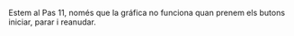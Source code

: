 Estem al Pas 11, només que la gráfica no funciona quan prenem els butons iniciar, parar i reanudar.
